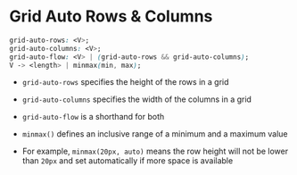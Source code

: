 # Grid Auto Rows & Columns

```CSS
grid-auto-rows: <V>;
grid-auto-columns: <V>;
grid-auto-flow: <V> | (grid-auto-rows && grid-auto-columns);
V -> <length> | minmax(min, max);
```

- `grid-auto-rows` specifies the height of the rows in a grid

- `grid-auto-columns` specifies the width of the columns in a grid

- `grid-auto-flow` is a shorthand for both

- `minmax()` defines an inclusive range of a minimum and a maximum value

- For example, `minmax(20px, auto)` means the row height will not be lower than
`20px` and set automatically if more space is available
